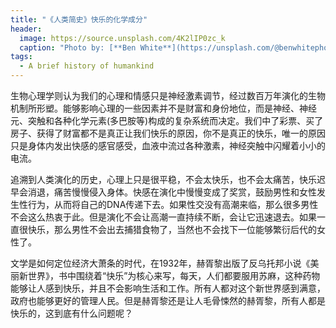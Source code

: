 ```yaml
---
title: "《人类简史》快乐的化学成分"
header:
  image: https://source.unsplash.com/4K2lIP0zc_k
  caption: "Photo by: [**Ben White**](https://unsplash.com/@benwhitephotography)"
tags:
  - A brief history of humankind
---
```


生物心理学则认为我们的心理和情感只是神经激素调节，经过数百万年演化的生物机制所形塑。能够影响心理的一些因素并不是财富和身份地位，而是神经、神经元、突触和各种化学元素(多巴胺等)构成的复杂系统而决定。我们中了彩票、买了房子、获得了财富都不是真正让我们快乐的原因，你不是真正的快乐，唯一的原因只是身体内发出快感的感官感受，血液中流过各种激素，神经突触中闪耀着小小的电流。

追溯到人类演化的历史，心理上只是很平稳，不会太快乐，也不会太痛苦，快乐迟早会消退，痛苦慢慢侵入身体。快感在演化中慢慢变成了奖赏，鼓励男性和女性发生性行为，从而将自己的DNA传递下去。如果性交没有高潮来临，那么很多男性不会这么热衷于此。但是演化不会让高潮一直持续不断，会让它迅速退去。如果一直很快乐，那么男性不会出去捕猎食物了，当然也不会找下一位能够繁衍后代的女性了。

文学是如何定位经济大萧条的时代，在1932年，赫胥黎出版了反乌托邦小说《美丽新世界》，书中围绕着“快乐”为核心来写，每天，人们都要服用苏麻，这种药物能够让人感到快乐，并且不会影响生活和工作。所有人都对这个新世界感到满意，政府也能够更好的管理人民。但是赫胥黎还是让人毛骨悚然的赫胥黎，所有人都是快乐的，这到底有什么问题呢？
